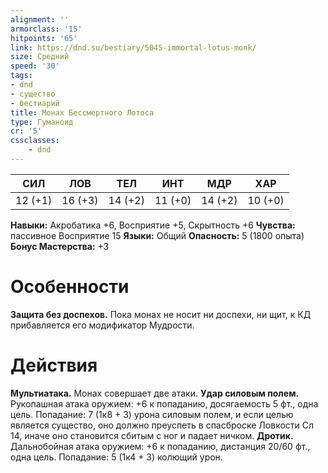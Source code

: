 ```yaml
---
alignment: ''
armorclass: '15'
hitpoints: '65'
link: https://dnd.su/bestiary/5045-immortal-lotus-monk/
size: Средний
speed: '30'
tags:
- dnd
- существо
- бестиарий
title: Монах Бессмертного Лотоса
type: Гуманоид
cr: '5'
cssclasses:
    - dnd
---
```



| СИЛ | ЛОВ | ТЕЛ | ИНТ | МДР | ХАР |
|---|---|---|---|---|---|
| 12 (+1) | 16 (+3) | 14 (+2) | 11 (+0) | 14 (+2) | 10 (+0) |
**Навыки:** Акробатика +6, Восприятие +5, Скрытность +6
**Чувства:** пассивное Восприятие 15
**Языки:** Общий
**Опасность:** 5 (1800 опыта)
**Бонус Мастерства:** +3


# Особенности
**Защита без доспехов.** Пока монах не носит ни доспехи, ни щит, к КД прибавляется его модификатор Мудрости.


# Действия
**Мультиатака.** Монах совершает две атаки.
**Удар силовым полем.** Рукопашная атака оружием: +6 к попаданию, досягаемость 5 фт., одна цель. Попадание: 7 (1к8 + 3) урона силовым полем, и если целью является существо, оно должно преуспеть в спасброске Ловкости Сл 14, иначе оно становится сбитым с ног и падает ничком.
**Дротик.** Дальнобойная атака оружием: +6 к попаданию, дистанция 20/60 фт., одна цель. Попадание: 5 (1к4 + 3) колющий урон.